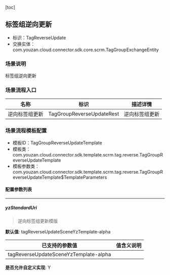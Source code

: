 [toc]

## 标签组逆向更新
- 标识：TagReverseUpdate
- 交换实体：com.youzan.cloud.connector.sdk.core.scrm.TagGroupExchangeEntity
### 场景说明
标签组逆向更新
### 场景流程入口

名称 | 标识 | 描述详情
---|---|---
逆向标签组更新 | TagGroupReverseUpdateRest | 逆向标签组更新

### 场景流程模板配置
- 模板ID：TagGroupReverseUpdateTemplate
- 模板类：com.youzan.cloud.connector.sdk.template.scrm.tag.reverse.TagGroupReverseUpdateTemplate
- 模板参数类：com.youzan.cloud.connector.sdk.template.scrm.tag.reverse.TagGroupReverseUpdateTemplate$TemplateParameters

#### 配置参数列表

---
##### yzStandardUri
> 逆向标签组更新模版

**默认值**: tagReverseUpdateSceneYzTemplate-alpha

已支持的参数值 | 值含义说明
---|---
tagReverseUpdateSceneYzTemplate-alpha | 

**是否允许自定义实现**: Y


